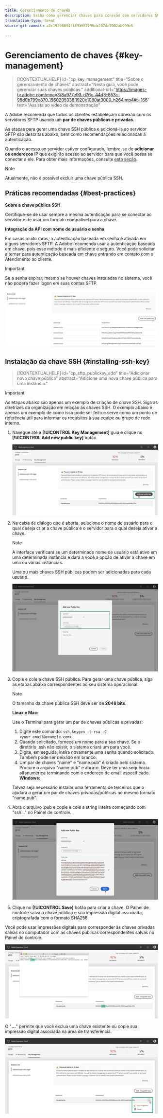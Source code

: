 ```yaml
---
title: Gerenciamento de chaves
description: Saiba como gerenciar chaves para conexão com servidores SFTP
translation-type: tm+mt
source-git-commit: a2c19296894ff893987290cb287dc7002ab999e5

---
```



# Gerenciamento de chaves {#key-management}

>[!CONTEXTUALHELP]
>id=&quot;cp_key_management&quot;
>title=&quot;Sobre o gerenciamento de chaves&quot;
>abstract=&quot;Nesta guia, você pode gerenciar suas chaves públicas.&quot;
>additional-url=&quot;https://images-tv.adobe.com/mpcv3/8a977e03-d76c-44d3-853c-95d0b799c870_1560205338.1920x1080at3000_h264.mp4#t=166&quot; text=&quot;Assista ao vídeo de demonstração&quot;

A Adobe recomenda que todos os clientes estabeleçam conexão com os servidores SFTP usando um **par de chaves públicas e privadas**.

As etapas para gerar uma chave SSH pública e adicioná-la ao servidor SFTP são descritas abaixo, bem como recomendações relacionadas à autenticação.

Quando o acesso ao servidor estiver configurado, lembre-se de **adicionar os endereços** IP que exigirão acesso ao servidor para que você possa se conectar a ele. Para obter mais informações, consulte [esta seção](../../instances-settings/using/ip-whitelisting-instance-access.md).

>[!NOTE]
>
>Atualmente, não é possível excluir uma chave pública SSH.

## Práticas recomendadas {#best-practices}

**Sobre a chave pública SSH**

Certifique-se de usar sempre a mesma autenticação para se conectar ao servidor e de usar um formato compatível para a chave.

**Integração da API com nome de usuário e senha**

Em casos muito raros, a autenticação baseada em senha é ativada em alguns servidores SFTP. A Adobe recomenda usar a autenticação baseada em chave, pois esse método é mais eficiente e seguro. Você pode solicitar alternar para autenticação baseada em chave entrando em contato com o Atendimento ao cliente.

>[!IMPORTANT]
>
>Se a senha expirar, mesmo se houver chaves instaladas no sistema, você não poderá fazer logon em suas contas SFTP.

![](assets/control_panel_passwordexpires.png)

## Instalação da chave SSH {#installing-ssh-key}

>[!CONTEXTUALHELP]
>id=&quot;cp_sftp_publickey_add&quot;
>title=&quot;Adicionar nova chave pública&quot;
>abstract=&quot;Adicione uma nova chave pública para uma instância.&quot;

>[!IMPORTANT]
>
>As etapas abaixo são apenas um exemplo de criação de chave SSH. Siga as diretrizes da organização em relação às chaves SSH. O exemplo abaixo é apenas um exemplo de como isso pode ser feito e serve como um ponto de referência útil para informar os requisitos à sua equipe ou grupo de rede interno.

1. Navegue até a **[!UICONTROL Key Management]** guia e clique no **[!UICONTROL Add new public key]** botão.

   ![](assets/key0.png)

1. Na caixa de diálogo que é aberta, selecione o nome de usuário para o qual deseja criar a chave pública e o servidor para o qual deseja ativar a chave.

   >[!NOTE]
   >
   >A interface verificará se um determinado nome de usuário está ativo em uma determinada instância e dará a você a opção de ativar a chave em uma ou várias instâncias.
   >
   >Uma ou mais chaves SSH públicas podem ser adicionadas para cada usuário.

   ![](assets/key1.png)

1. Copie e cole a chave SSH pública. Para gerar uma chave pública, siga as etapas abaixo correspondentes ao seu sistema operacional:

   >[!NOTE]
   >
   >O tamanho da chave pública SSH deve ser de **2048 bits**.

   **Linux e Mac:**

   Use o Terminal para gerar um par de chaves públicas e privadas:
   1. Digite este comando: `ssh-keygen -t rsa -C <your_email@example.com>`.
   1. Quando solicitado, forneça um nome para a sua chave. Se o diretório .ssh não existir, o sistema criará um para você.
   1. Digite, em seguida, insira novamente uma senha quando solicitado. Também pode ser deixado em branco.
   1. Um par de chaves &quot;name&quot; e &quot;name.pub&quot; é criado pelo sistema. Procure o arquivo &quot;name.pub&quot; e abra-o. Deve ter uma sequência alfanumérica terminando com o endereço de email especificado.
   **Windows:**

   Talvez seja necessário instalar uma ferramenta de terceiros que o ajudará a gerar um par de chaves privadas/públicas no mesmo formato &quot;name.pub&quot;.

1. Abra o arquivo .pub e copie e cole a string inteira começando com &quot;ssh...&quot; no Painel de controle.

   ![](assets/publickey.png)

1. Clique no **[!UICONTROL Save]** botão para criar a chave. O Painel de controle salva a chave pública e sua impressão digital associada, criptografada com o formato SHA256.

Você pode usar impressões digitais para corresponder às chaves privadas salvas no computador com as chaves públicas correspondentes salvas no Painel de controle.

![](assets/fingerprint_compare.png)

O &quot;**...**&quot; permite que você exclua uma chave existente ou copie sua impressão digital associada na área de transferência.

![](assets/key_options.png)
